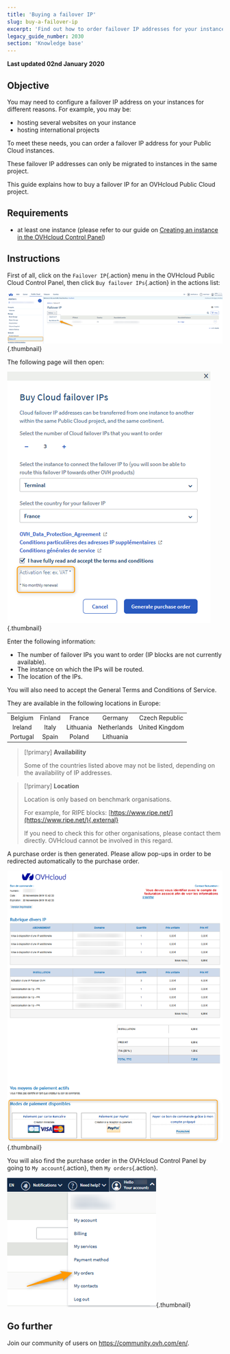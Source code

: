 ```yaml
---
title: 'Buying a failover IP'
slug: buy-a-failover-ip
excerpt: 'Find out how to order failover IP addresses for your instances'
legacy_guide_number: 2030
section: 'Knowledge base'
---
```


**Last updated 02nd January 2020**

## Objective

You may need to configure a failover IP address on your instances for different reasons. For example, you may be:

- hosting several websites on your instance
- hosting international projects

To meet these needs, you can order a failover IP address for your Public Cloud instances.

These failover IP addresses can only be migrated to instances in the same project.

This guide explains how to buy a failover IP for an OVHcloud Public Cloud project.


## Requirements
- at least one instance (please refer to our guide on [Creating an instance in the OVHcloud Control Panel](https://docs.ovh.com/gb/en/public-cloud/create_an_instance_in_your_ovh_customer_account/))

## Instructions

First of all, click on the `Failover IP`{.action} menu in the OVHcloud Public Cloud Control Panel, then click `Buy failover IPs`{.action} in the actions list:

![failoverIP](images/buyfailoverip1.png){.thumbnail}

The following page will then open:

![failoverIP](images/buyfailoverip2.png){.thumbnail}

Enter the following information:

* The number of failover IPs you want to order (IP blocks are not currently available).
* The instance on which the IPs will be routed.
* The location of the IPs.

You will also need to accept the General Terms and Conditions of Service.

They are available in the following locations in Europe:

|          |          |          |           |                    |
|:--------:|:--------:|:--------:|:---------:|:------------------:|
| Belgium | Finland |  France  | Germany | Czech Republic |
|  Ireland |  Italy  | Lithuania |  Netherlands |     United Kingdom    |
| Portugal |  Spain |  Poland |  Lithuania |                    |


> [!primary] **Availability**
> 
> Some of the countries listed above may not be listed, depending on the 
> availability of IP addresses.
> 

> [!primary] **Location**
>
> Location is only based on benchmark organisations.
> 
> For example, for RIPE blocks: [https://www.ripe.net/](https://www.ripe.net/){.external}
>
> If you need to check this for other organisations, please contact them directly. OVHcloud cannot be involved in this regard.

A purchase order is then generated. Please allow pop-ups in order to be redirected automatically to the purchase order.

![failoverIP](images/buyfailoverip3.png){.thumbnail}

You will also find the purchase order in the OVHcloud Control Panel by going to `My account`{.action}, then `My orders`{.action}.

![failoverIP](images/buyfailoverip4.png){.thumbnail}

## Go further

Join our community of users on <https://community.ovh.com/en/>.